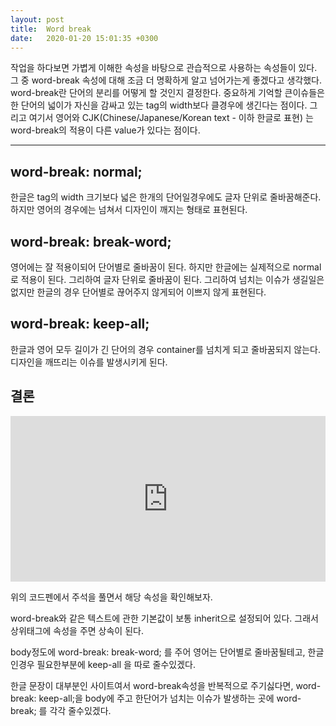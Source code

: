 ```yaml
---
layout: post
title:  Word break
date:   2020-01-20 15:01:35 +0300
---
```


작업을 하다보면 가볍게 이해한 속성을 바탕으로 관습적으로 사용하는 속성들이 있다.
그 중 word-break 속성에 대해 조금 더 명확하게 알고 넘어가는게 좋겠다고 생각했다.
word-break란 단어의 분리를 어떻게 할 것인지 결정한다.
중요하게 기억할 큰이슈들은 한 단어의 넓이가 자신을 감싸고 있는 tag의 width보다 클경우에 생긴다는 점이다.
그리고 여기서 영어와 CJK(Chinese/Japanese/Korean text - 이하 한글로 표현) 는 word-break의 적용이 다른 value가 있다는 점이다.

---

## word-break: normal;

한글은 tag의 width 크기보다 넓은 한개의 단어일경우에도 글자 단위로 줄바꿈해준다.
하지만 영어의 경우에는 넘쳐서 디자인이 깨지는 형태로 표현된다.

## word-break: break-word;

영어에는 잘 적용이되어 단어별로 줄바꿈이 된다. 하지만 한글에는 실제적으로 normal로 적용이 된다. 그리하여 글자 단위로 줄바꿈이 된다. 그리하여 넘치는 이슈가 생길일은 없지만 한글의 경우 단어별로 끊어주지 않게되어 이쁘지 않게 표현된다.

## word-break: keep-all;

한글과 영어 모두 길이가 긴 단어의 경우 container를 넘치게 되고 줄바꿈되지 않는다. 디자인을 깨뜨리는 이슈를 발생시키게 된다.

## 결론
<iframe height="265" style="width: 100%;" scrolling="no" title="MWYxZmQ" src="https://codepen.io/ahyoung/embed/MWYxZmQ?height=265&amp;theme-id=default&amp;default-tab=css,result" frameborder="no" allowtransparency="true" allowfullscreen="true">
    See the Pen <a href='https://codepen.io/ahyoung/pen/MWYxZmQ'>MWYxZmQ</a> by ahyoung
    (<a href='https://codepen.io/ahyoung'>@ahyoung</a>) on <a href='https://codepen.io'>CodePen</a>.
</iframe>

위의 코드펜에서 주석을 풀면서 해당 속성을 확인해보자.

word-break와 같은 텍스트에 관한 기본값이 보통 inherit으로 설정되어 있다. 그래서 상위태그에 속성을 주면 상속이 된다.

body정도에 word-break: break-word; 를 주어 영어는 단어별로 줄바꿈될테고, 한글인경우 필요한부분에 keep-all 을 따로 줄수있겠다.

한글 문장이 대부분인 사이트여서 word-break속성을 반복적으로 주기싫다면, word-break: keep-all;을 body에 주고 한단어가 넘치는 이슈가 발생하는 곳에 word-break; 를 각각 줄수있겠다.
